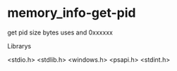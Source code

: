 # memory_info-get-pid


get pid size bytes uses and 0xxxxxx

Librarys

<stdio.h>
<stdlib.h>
<windows.h>
<psapi.h>
<stdint.h>
